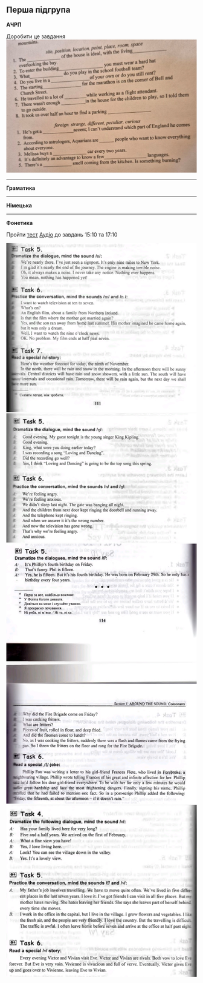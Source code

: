 <h2>Перша підгрупа</h2>

<strong>АЧРП</strong> <br>

Доробити це завдання
  <img src="2achrp.jpg" alt="">

---

<strong>Граматика</strong> <br>


---

<strong>Німецька</strong> <br>


---

<strong>Фонетика</strong> <br>

Пройти <a href="http://krnu.org/mod/quiz/view.php?id=506">тест</a>
<a href="https://drive.google.com/drive/mobile/folders/1wS6gswOli-StjoNAvlZ7RwPoZV7mU7x8">Аудіо</a> до завдань 15:10 та 17:10

<img src="2fn.jpg" alt="">
<img src="2fn2.jpg" alt="">
<img src="2fn3.jpg" alt="">
<img src="2fn4.jpg" alt="">

